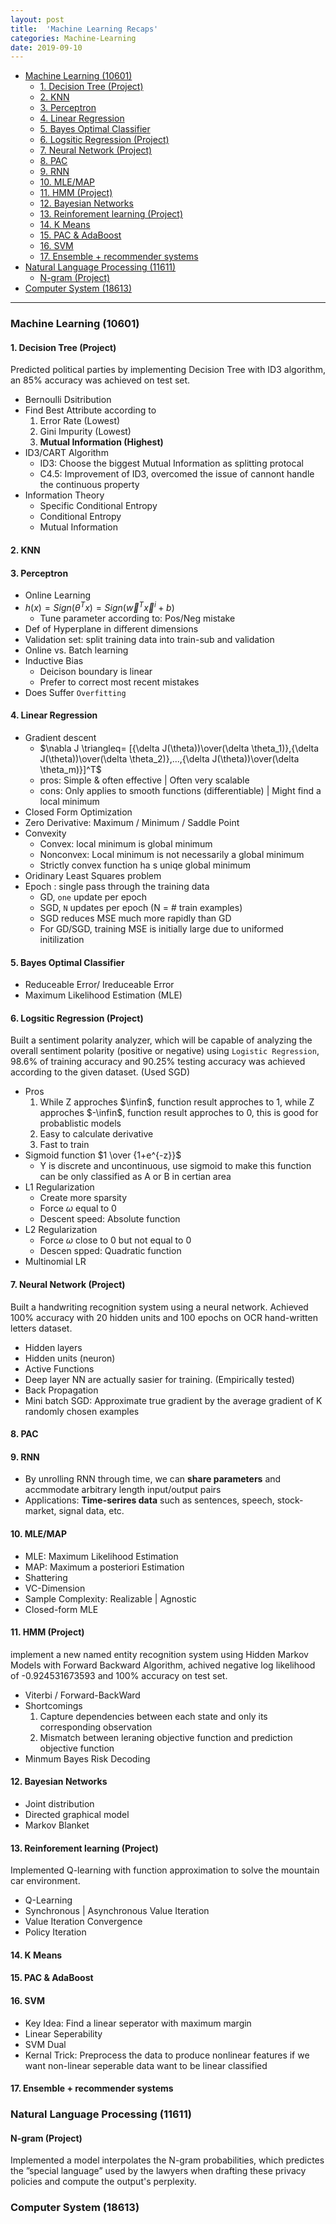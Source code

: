 ```yaml
---
layout: post
title:  'Machine Learning Recaps'
categories: Machine-Learning
date: 2019-09-10
---
```

- [Machine Learning (10601)](#machine-learning-10601)
  - [1. Decision Tree (Project)](#1-decision-tree-project)
  - [2. KNN](#2-knn)
  - [3. Perceptron](#3-perceptron)
  - [4. Linear Regression](#4-linear-regression)
  - [5. Bayes Optimal Classifier](#5-bayes-optimal-classifier)
  - [6. Logsitic Regression (Project)](#6-logsitic-regression-project)
  - [7. Neural Network (Project)](#7-neural-network-project)
  - [8. PAC](#8-pac)
  - [9. RNN](#9-rnn)
  - [10. MLE/MAP](#10-mlemap)
  - [11. HMM (Project)](#11-hmm-project)
  - [12. Bayesian Networks](#12-bayesian-networks)
  - [13. Reinforement learning (Project)](#13-reinforement-learning-project)
  - [14. K Means](#14-k-means)
  - [15. PAC & AdaBoost](#15-pac--adaboost)
  - [16. SVM](#16-svm)
  - [17. Ensemble + recommender systems](#17-ensemble--recommender-systems)
- [Natural Language Processing (11611)](#natural-language-processing-11611)
  - [N-gram (Project)](#n-gram-project)
- [Computer System (18613)](#computer-system-18613)


---

### Machine Learning (10601)

#### 1. Decision Tree (Project)

Predicted political parties by implementing Decision Tree with ID3 algorithm, an 85% accuracy was achieved on test set.

- Bernoulli Dsitribution
- Find Best Attribute according to
  1. Error Rate (Lowest)
  2. Gini Impurity (Lowest)
  3. **Mutual Information (Highest)**
- ID3/CART Algorithm
  - ID3: Choose the biggest Mutual Information as splitting protocal
  - C4.5: Improvement of ID3, overcomed the issue of cannont handle the continuous property
- Information Theory
  - Specific Conditional Entropy
  - Conditional Entropy
  - Mutual Information

#### 2. KNN

#### 3. Perceptron

- Online Learning
- $h(x)=Sign(\theta^T x)=Sign(\vec w^T \vec x^i +b)$
  - Tune parameter according to: Pos/Neg mistake
- Def of Hyperplane in different dimensions
- Validation set: split training data into train-sub and validation
- Online vs. Batch learning
- Inductive Bias
  - Deicison boundary is linear
  - Prefer to correct most recent mistakes
- Does Suffer `Overfitting`

#### 4. Linear Regression

- Gradient descent
  - $\nabla J \triangleq= [{\delta J(\theta))\over(\delta \theta_1)},{\delta J(\theta))\over(\delta \theta_2)},...,{\delta J(\theta))\over(\delta \theta_m)}]^T$
  - pros: Simple & often effective | Often very scalable
  - cons: Only applies to smooth functions (differentiable) | Might find a local minimum
- Closed Form Optimization
- Zero Derivative: Maximum / Minimum / Saddle Point
- Convexity
  - Convex: local minimum is global minimum
  - Nonconvex: Local minimum is not necessarily a global minimum
  - Strictly convex function ha s uniqe global minimum
- Oridinary Least Squares problem
- Epoch : single pass through the training data
  - GD, `one` update per epoch
  - SGD, `N` updates per epoch (N = # train examples)
  - SGD reduces MSE much more rapidly than GD
  - For GD/SGD, training MSE is initially large due to uniformed initilization

#### 5. Bayes Optimal Classifier

- Reduceable Error/ Ireduceable Error
- Maximum Likelihood Estimation (MLE)

#### 6. Logsitic Regression (Project)

Built a sentiment polarity analyzer, which will be capable of analyzing the overall sentiment polarity (positive or negative) using `Logistic Regression`, 98.6% of training accuracy and 90.25% testing accuracy was achieved according to the given dataset. (Used SGD)

- Pros
  1. While Z approches $\infin$, function result approches to 1, while Z approches $-\infin$, function result approches to 0, this is good for probablistic models
  2. Easy to calculate derivative
  3. Fast to train
- Sigmoid function $1 \over {1+e^{-z}}$
  - Y is discrete and uncontinuous, use sigmoid to make this function can be only classified as A or B in certian area
- L1 Regularization
  - Create more sparsity
  - Force $\omega$ equal to 0
  - Descent speed: Absolute function
- L2 Regularization
  - Force $\omega$ close to 0 but not equal to 0
  - Descen spped: Quadratic function
- Multinomial LR

#### 7. Neural Network (Project)

Built a handwriting recognition system using a neural network. Achieved 100% accuracy with 20 hidden units and 100 epochs on OCR hand-written letters dataset.

- Hidden layers
- Hidden units (neuron)
- Active Functions
- Deep layer NN are actually sasier for training. (Empirically tested)
- Back Propagation
- Mini batch SGD: Approximate true gradient by the average gradient of K randomly chosen examples

#### 8. PAC 

#### 9. RNN

- By unrolling RNN through time, we can **share parameters** and accmmodate arbitrary length input/output pairs
- Applications: **Time-serires data** such as sentences, speech, stock-market, signal data, etc.

#### 10. MLE/MAP

- MLE: Maximum Likelihood Estimation
- MAP: Maximum a posteriori Estimation
- Shattering
- VC-Dimension
- Sample Complexity: Realizable | Agnostic
- Closed-form MLE

#### 11. HMM (Project)

implement a new named entity recognition system using Hidden Markov Models with Forward Backward Algorithm, achived negative log likelihood of -0.924531673593 and 100% accuracy on test set.

- Viterbi / Forward-BackWard
- Shortcomings
  1. Capture dependencies between each state and only its corresponding observation
  2. Mismatch between leraning objective function and prediction objective function
- Minmum Bayes Risk Decoding

#### 12. Bayesian Networks

- Joint distribution
- Directed graphical model
- Markov Blanket

#### 13. Reinforement learning (Project)

Implemented Q-learning with function approximation to solve the mountain car environment.

- Q-Learning
- Synchronous | Asynchronous Value Iteration
- Value Iteration Convergence
- Policy Iteration

#### 14. K Means

#### 15. PAC & AdaBoost

#### 16. SVM

- Key Idea: Find a linear seperator with maximum margin
- Linear Seperability
- SVM Dual
- Kernal Trick: Preprocess the data to produce nonlinear features if we want non-linear seperable data want to be linear classified

#### 17. Ensemble + recommender systems

### Natural Language Processing (11611)

#### N-gram (Project)

Implemented a model interpolates the N-gram probabilities, which predictes the ”special language” used by the lawyers when drafting these privacy policies and compute the output's perplexity.

### Computer System (18613)